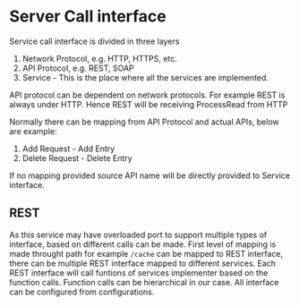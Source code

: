 # Server Call interface

Service call interface is divided in three layers
1. Network Protocol, e.g. HTTP, HTTPS, etc.
2. API Protocol, e.g. REST, SOAP
3. Service - This is the place where all the services are implemented.

API protocol can be dependent on network protocols. For example REST is always under HTTP. Hence REST will be receiving ProcessRead from HTTP

Normally there can be mapping from API Protocol and actual APIs, below are example:
1. Add Request - Add Entry
2. Delete Request - Delete Entry

If no mapping provided source API name will be directly provided to Service interface.



## REST
As this service may have overloaded port to support multiple types of interface, based on different calls can be made. First level of mapping is made throught path for example ```/cache``` can be mapped to REST interface, there can be multiple REST interface mapped to different services. Each REST interface will call funtions of services implementer based on the function calls. Function calls can be hierarchical in our case.
All interface can be configured from configurations.
